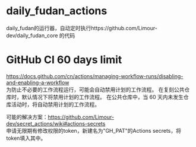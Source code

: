 # daily_fudan_actions
daily_fudan的运行器，自动定时执行https://github.com/Limour-dev/daily_fudan_core 的代码


# GitHub CI 60 days limit
https://docs.github.com/cn/actions/managing-workflow-runs/disabling-and-enabling-a-workflow  
为防止不必要的工作流程运行，可能会自动禁用计划的工作流程。 在复刻公共仓库时，默认情况下将禁用计划的工作流程。 在公共仓库中，当 60 天内未发生仓库活动时，将自动禁用计划的工作流程。  

可能的解决方案：https://github.com/Limour-dev/secret_actions/wiki#actions-secrets  
申请无限期有修改权限的token，新建名为"GH_PAT"的Actions secrets，将token填入其中。
